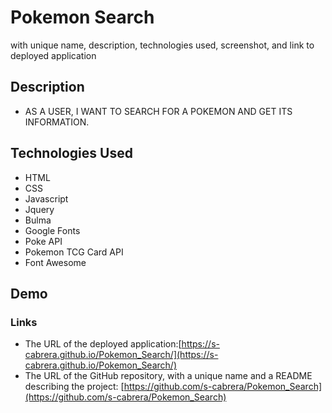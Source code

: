 # Pokemon Search
with unique name, description, technologies used, screenshot, and link to deployed application
## Description
* AS A USER, I WANT TO SEARCH FOR A POKEMON AND GET ITS INFORMATION.

## Technologies Used
* HTML
* CSS
* Javascript
* Jquery
* Bulma
* Google Fonts
* Poke API
* Pokemon TCG Card API
* Font Awesome

## Demo


### Links

* The URL of the deployed application:[https://s-cabrera.github.io/Pokemon_Search/](https://s-cabrera.github.io/Pokemon_Search/)
* The URL of the GitHub repository, with a unique name and a README describing the project: [https://github.com/s-cabrera/Pokemon_Search](https://github.com/s-cabrera/Pokemon_Search)